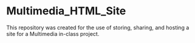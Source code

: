 # Multimedia_HTML_Site

This repository was created for the use of storing, sharing, and hosting a site for a Multimedia in-class project.
